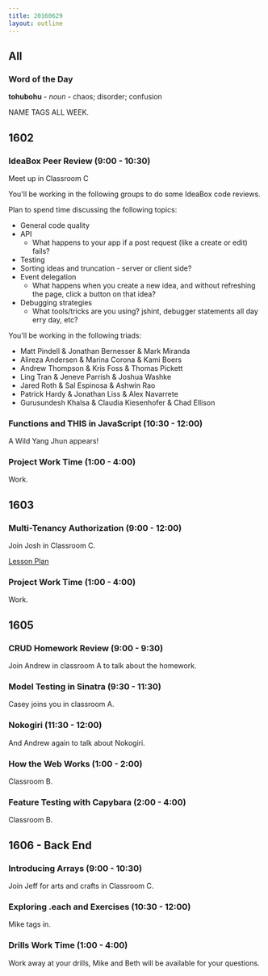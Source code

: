 ```yaml
---
title: 20160629
layout: outline
---
```


## All

### Word of the Day

**tohubohu** - _noun_ - chaos; disorder; confusion

NAME TAGS ALL WEEK.

## 1602

### IdeaBox Peer Review (9:00 - 10:30)

Meet up in Classroom C

You'll be working in the following groups to do some IdeaBox code reviews.

Plan to spend time discussing the following topics:

- General code quality
- API
  - What happens to your app if a post request (like a create or edit) fails?
- Testing
- Sorting ideas and truncation - server or client side?
- Event delegation
  - What happens when you create a new idea, and without refreshing the page, click a button on that idea?
- Debugging strategies
  - What tools/tricks are you using? jshint, debugger statements all day erry day, etc?

You'll be working in the following triads:

* Matt Pindell & Jonathan Bernesser & Mark Miranda
* Alireza Andersen & Marina Corona & Kami Boers
* Andrew Thompson & Kris Foss & Thomas Pickett
* Ling Tran & Jeneve Parrish & Joshua Washke
* Jared Roth & Sal Espinosa & Ashwin Rao
* Patrick Hardy & Jonathan Liss & Alex Navarrete
* Gurusundesh Khalsa & Claudia Kiesenhofer & Chad Ellison

### Functions and THIS in JavaScript (10:30 - 12:00)

A Wild Yang Jhun appears!

### Project Work Time (1:00 - 4:00)

Work.

## 1603

### Multi-Tenancy Authorization (9:00 - 12:00)

Join Josh in Classroom C.

[Lesson Plan](https://github.com/turingschool/lesson_plans/blob/master/ruby_03-professional_rails_applications/multitenancy_authorization.md)

### Project Work Time (1:00 - 4:00)

Work.


## 1605

### CRUD Homework Review (9:00 - 9:30)

Join Andrew in classroom A to talk about the homework.

### Model Testing in Sinatra (9:30 - 11:30)

Casey joins you in classroom A.

### Nokogiri (11:30 - 12:00)

And Andrew again to talk about Nokogiri.

### How the Web Works (1:00 - 2:00)

Classroom B.

### Feature Testing with Capybara (2:00 - 4:00)

Classroom B.


## 1606 - Back End

### Introducing Arrays (9:00 - 10:30)

Join Jeff for arts and crafts in Classroom C.

### Exploring .each and Exercises (10:30 - 12:00)

Mike tags in.

### Drills Work Time (1:00 - 4:00)

Work away at your drills, Mike and Beth will be available for your questions.
